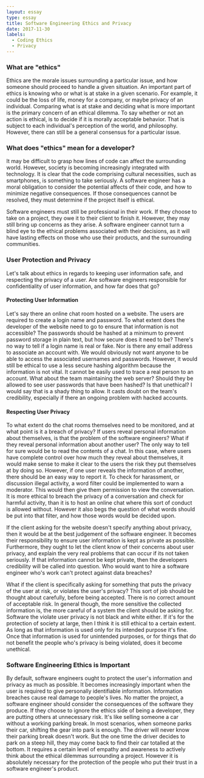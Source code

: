 ```yaml
---
layout: essay
type: essay
title: Software Engineering Ethics and Privacy
date: 2017-11-30
labels:
  - Coding Ethics
  - Privacy
---
```


<h3>What are "ethics"</h3>

Ethics are the morale issues surrounding a particular issue, and how someone should proceed to handle a given situation. An important part of ethics is knowing who or what is at stake in a given scenario. For example, it could be the loss of life, money for a company, or maybe privacy of an individual. Comparing what is at stake and deciding what is more important is the primary concern of an ethical dilemma. To say whether or not an action is ethical, is to decide if it is morally acceptable behavior. That is subject to each individual's perception of the world, and philosophy. However, there can still be a general consensus for a particular issue.

<h3>What does "ethics" mean for a developer?</h3>

It may be difficult to grasp how lines of code can affect the surrounding world. However, society is becoming increasingly integrated with technology. It is clear that the code comprising cultural necessities, such as smartphones, is something to take seriously. A software engineer has a moral obligation to consider the potential affects of their code, and how to minimize negative consequences. If those consequences cannot be resolved, they must determine if the project itself is ethical.

Software engineers must still be professional in their work. If they choose to take on a project, they owe it to their client to finish it. However, they may still bring up concerns as they arise. A software engineer cannot turn a blind eye to the ethical problems associated with their decisions, as it will have lasting effects on those who use their products, and the surrounding communities.


<h3>User Protection and Privacy</h3>

Let's talk about ethics in regards to keeping user information safe, and respecting the privacy of a user. Are software engineers responsible for confidentiality of user information, and how far does that go?

<h4>Protecting User Information</h4>

Let's say there an online chat room hosted on a website. The users are required to create a login name and password. To what extent does the developer of the website need to go to ensure that information is not accessible? The passwords should be hashed at a minimum to prevent password storage in plain text, but how secure does it need to be? There's no way to tell if a login name is real or fake. Nor is there any email address to associate an account with. We would obviously not want anyone to be able to access the associated usernames and passwords. However, it would still be ethical to use a less secure hashing algorithm because the information is not vital. It cannot be easily used to trace a real person to an account. What about the team maintaining the web server? Should they be allowed to see user passwords that have been hashed? Is that unethical? I would say that is a shady thing to allow. It casts doubt on the team's credibility, especially if there an ongoing problem with hacked accounts.

<h4>Respecting User Privacy</h4>

To what extent do the chat rooms themselves need to be monitored, and at what point is it a breach of privacy? If users reveal personal information about themselves, is that the problem of the software engineers? What if they reveal personal information about another user? The only way to tell for sure would be to read the contents of a chat. In this case, where users have complete control over how much they reveal about themselves, it would make sense to make it clear to the users the risk they put themselves at by doing so. However, if one user reveals the information of another, there should be an easy way to report it. To check for harassment, or discussion illegal activity, a word filter could be implemented to warn a moderator. This would then give them permission to view the conversation. It is more ethical to breach the privacy of a conversation and check for harmful activity, than it is to host an online chat where this sort of conduct is allowed without. However it also begs the question of what words should be put into that filter, and how those words would be decided upon.


If the client asking for the website doesn't specify anything about privacy, then it would be at the best judgement of the software engineer. It becomes their responsibility to ensure user information is kept as private as possible. Furthermore, they ought to let the client know of their concerns about user privacy, and explain the very real problems that can occur if its not taken seriously. If that information cannot be kept private, then the developers credibility will be called into question. Who would want to hire a software engineer who's work can't protect against data breaches?


What if the client is specifically asking for something that puts the privacy of the user at risk, or violates the user's privacy? This sort of job should be thought about carefully, before being accepted. There is no correct amount of acceptable risk. In general though, the more sensitive the collected information is, the more careful of a system the client should be asking for. Software the violate user privacy is not black and white either. If it's for the protection of society at large, then I think it is still ethical to a certain extent. As long as that information is used only for its intended purpose it's fine. Once that information is used for unintended purposes, or for things that do not benefit the people who's privacy is being violated, does it become unethical.

<h3>Software Engineering Ethics is Important</h3>

By default, software engineers ought to protect the user's information and privacy as much as possible. It becomes increasingly important when the user is required to give personally identifiable information. Information breaches cause real damage to people's lives. No matter the project, a software engineer should consider the consequences of the software they produce. If they choose to ignore the ethics side of being a developer, they are putting others at unnecessary risk. It's like selling someone a car without a working parking break. In most scenarios, when someone parks their car, shifting the gear into park is enough. The driver will never know their parking break doesn't work. But the one time the driver decides to park on a steep hill, they may come back to find their car totalled at the bottom. It requires a certain level of empathy and awareness to actively think about the ethical dilemmas surrounding a project. However it is absolutely necessary for the protection of the people who put their trust in a software engineer's product.
